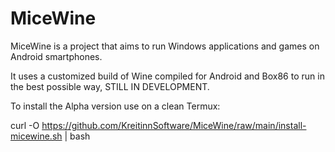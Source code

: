 # MiceWine
MiceWine is a project that aims to run Windows applications and games on Android smartphones.

It uses a customized build of Wine compiled for Android and Box86 to run in the best possible way, STILL IN DEVELOPMENT.

To install the Alpha version use on a clean Termux:

curl -O https://github.com/KreitinnSoftware/MiceWine/raw/main/install-micewine.sh | bash
